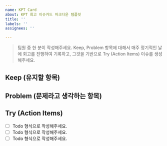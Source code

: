 ```yaml
---
name: KPT Card
about: KPT 회고 이슈카드 마크다운 템플릿
title: ''
labels: ''
assignees: ''

---
```


 > 팀원 중 한 분이 작성해주세요.
 > Keep, Problem 항목에 대해서 매주 정기적인 날에 회고를 진행하여 기록하고, 그것을 기반으로 Try (Action Items)  이슈를 생성해주세요.
 
 ## Keep (유지할 항목)
 
 ## Problem (문제라고 생각하는 항목)
 
 ## Try (Action Items)
 * [ ]  Todo 형식으로 작성해주세요.
 * [ ]  Todo 형식으로 작성해주세요.
 * [ ]  Todo 형식으로 작성해주세요.
